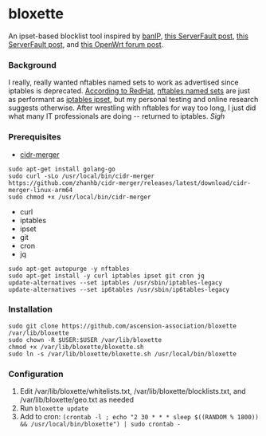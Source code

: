 # bloxette

An ipset-based blocklist tool inspired by [banIP](https://github.com/openwrt/packages/blob/master/net/banip/files/README.md), [this ServerFault post](https://serverfault.com/a/1115842), [this ServerFault post](https://serverfault.com/a/675605), and [this OpenWrt forum post](https://forum.openwrt.org/t/nftables-chokes-on-very-large-sets/172580).

### Background

I really, really wanted nftables named sets to work as advertised since iptables is deprecated. [According to RedHat](https://developers.redhat.com/blog/2017/04/11/benchmarking-nftables), [nftables named sets](https://wiki.nftables.org/wiki-nftables/index.php/Sets) are just as performant as [iptables ipset](https://ipset.netfilter.org/), but my personal testing and online research suggests otherwise. After wrestling with nftables for way too long, I just did what many IT professionals are doing -- returned to iptables. _Sigh_

### Prerequisites

- [cidr-merger](https://github.com/zhanhb/cidr-merger)

```
sudo apt-get install golang-go
sudo curl -sLo /usr/local/bin/cidr-merger https://github.com/zhanhb/cidr-merger/releases/latest/download/cidr-merger-linux-arm64
sudo chmod +x /usr/local/bin/cidr-merger
```

- curl
- iptables
- ipset
- git
- cron
- jq

```
sudo apt-get autopurge -y nftables
sudo apt-get install -y curl iptables ipset git cron jq
update-alternatives --set iptables /usr/sbin/iptables-legacy
update-alternatives --set ip6tables /usr/sbin/ip6tables-legacy
```

### Installation

```
sudo git clone https://github.com/ascension-association/bloxette /var/lib/bloxette
sudo chown -R $USER:$USER /var/lib/bloxette
chmod +x /var/lib/bloxette/bloxette.sh
sudo ln -s /var/lib/bloxette/bloxette.sh /usr/local/bin/bloxette
```

### Configuration

1. Edit /var/lib/bloxette/whitelists.txt, /var/lib/bloxette/blocklists.txt, and /var/lib/bloxette/geo.txt as needed
2. Run `bloxette update`
3. Add to cron: `(crontab -l ; echo "2 30 * * * sleep $((RANDOM % 1800)) && /usr/local/bin/bloxette") | sudo crontab -`
